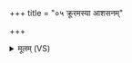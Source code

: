 +++
title = "०५ क्रूरमस्या आशसनम्"

+++
<details><summary>मूलम् (VS)</summary>

क्रू॒रम॑स्या आ॒शस॑नं तृ॒ष्टं पि॑शि॒तम॑स्यते। क्षी॒रं यद॑स्याः पी॒यते॒ तद्वै पि॒तृषु॒ किल्बि॑षम् ॥
</details>
